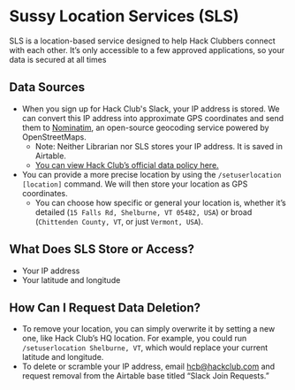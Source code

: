 # Sussy Location Services (SLS)

SLS is a location-based service designed to help Hack Clubbers connect with each other. It’s only accessible to a few approved applications, so your data is secured at all times

## Data Sources
- When you sign up for Hack Club's Slack, your IP address is stored. We can convert this IP address into approximate GPS coordinates and send them to [Nominatim](https://nominatim.org/), an open-source geocoding service powered by OpenStreetMaps.
  - Note: Neither Librarian nor SLS stores your IP address. It is saved in Airtable.
  - [You can view Hack Club’s official data policy here.](https://github.com/hackclub/chronicle/blob/main/DATA_POLICY.md)
- You can provide a more precise location by using the `/setuserlocation [location]` command. We will then store your location as GPS coordinates.
  - You can choose how specific or general your location is, whether it’s detailed (`15 Falls Rd, Shelburne, VT 05482, USA`) or broad (`Chittenden County, VT`, or just `Vermont, USA`).

## What Does SLS Store or Access?
- Your IP address
- Your latitude and longitude

## How Can I Request Data Deletion?
- To remove your location, you can simply overwrite it by setting a new one, like Hack Club’s HQ location. For example, you could run `/setuserlocation Shelburne, VT`, which would replace your current latitude and longitude.
- To delete or scramble your IP address, email hcb@hackclub.com and request removal from the Airtable base titled “Slack Join Requests.”
